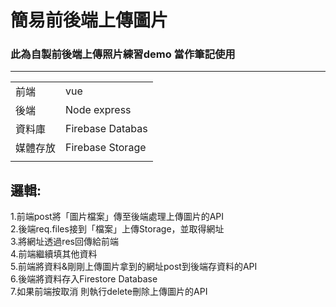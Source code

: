 # 簡易前後端上傳圖片

### 此為自製前後端上傳照片練習demo 當作筆記使用
 ***
|    |   |
| :----- | :----- |
| 前端 | vue |
| 後端 | Node express |
| 資料庫 | Firebase Databas |
| 媒體存放 | Firebase Storage |
| | |

## 邏輯:
1.前端post將「圖片檔案」傳至後端處理上傳圖片的API<br>
2.後端req.files接到「檔案」上傳Storage，並取得網址<br>
3.將網址透過res回傳給前端<br>
4.前端繼續填其他資料<br>
5.前端將資料&剛剛上傳圖片拿到的網址post到後端存資料的API<br>
6.後端將資料存入Firestore Database<br>
7.如果前端按取消 則執行delete刪除上傳圖片的API

